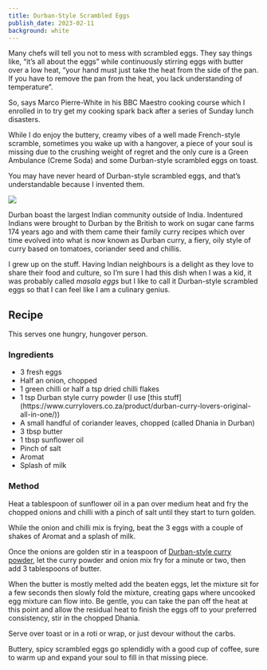 ```yaml
---
title: Durban-Style Scrambled Eggs
publish_date: 2023-02-11
background: white
---
```


Many chefs will tell you not to mess with scrambled eggs. They say things like, “it’s all about the eggs” while continuously stirring eggs with butter over a low heat, “your hand must just take the heat from the side of the pan. If you have to remove the pan from the heat, you lack understanding of temperature”. 

So, says Marco Pierre-White in his BBC Maestro cooking course which I enrolled in to try get my cooking spark back after a series of Sunday lunch disasters. 

While I do enjoy the buttery, creamy vibes of a well made French-style scramble, sometimes you wake up with a hangover, a piece of your soul is missing due to the crushing weight of regret and the only cure is a Green Ambulance (Creme Soda) and some Durban-style scrambled eggs on toast. 

You may have never heard of Durban-style scrambled eggs, and that’s understandable because I invented them. 

<img src=“images/durban-scrambled-eggs.jpg”/>

Durban boast the largest Indian community outside of India. Indentured Indians were brought to Durban by the British to work on sugar cane farms 174 years ago and with them came their family curry recipes which over time evolved into what is now known as Durban curry, a fiery, oily style of curry based on tomatoes, coriander seed and chillis. 

I grew up on the stuff. Having Indian neighbours is a delight as they love to share their food and culture, so I’m sure I had this dish when I was a kid, it was probably called <em>masala eggs</em> but I like to call it Durban-style scrambled eggs so that I can feel like I am a culinary genius. 


## Recipe

This serves one hungry, hungover person. 

### Ingredients

<ul>
<li>3 fresh eggs</li>
<li>Half an onion, chopped</li>
<li>1 green chilli or half a tsp dried chilli flakes</li>
<li>1 tsp Durban style curry powder (I use [this stuff](https://www.currylovers.co.za/product/durban-curry-lovers-original-all-in-one/))</li>
<li>A small handful of coriander leaves, chopped (called Dhania in Durban)</li>
<li>3 tbsp butter</li>
<li>1 tbsp sunflower oil</li>
<li>Pinch of salt</li>
<li>Aromat</li>
<li>Splash of milk</li>
</ul>

### Method

Heat a tablespoon of sunflower oil in a pan over medium heat and fry the chopped onions and chilli with a pinch of salt until they start to turn golden. 

While the onion and chilli mix is frying, beat the 3 eggs with a couple of shakes of Aromat and a splash of milk.

Once the onions are golden stir in a teaspoon of [Durban-style curry powder](https://www.currylovers.co.za/product/durban-curry-lovers-original-all-in-one/), let the curry powder and onion mix fry for a minute or two, then add 3 tablespoons of butter. 

When the butter is mostly melted add the beaten eggs, let the mixture sit for a few seconds then slowly fold the mixture, creating gaps where uncooked egg mixture can flow into. Be gentle, you can take the pan off the heat at this point and allow the residual heat to finish the eggs off to your preferred consistency, stir in the chopped Dhania. 


Serve over toast or in a roti or wrap, or just devour without the carbs. 

Buttery, spicy scrambled eggs go splendidly with a good cup of coffee, sure to warm up and expand your soul to fill in that missing piece. 

